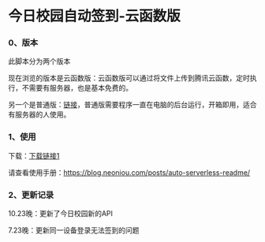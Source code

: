 # 今日校园自动签到-云函数版

### 0、版本

此脚本分为两个版本

现在浏览的版本是云函数版：云函数版可以通过将文件上传到腾讯云函数，定时执行，不需要有服务器，也是基本免费的。

另一个是普通版：[链接](https://github.com/aowubulao/auto-cpdaily/tree/master)，普通版需要程序一直在电脑的后台运行，开箱即用，适合有服务器的人使用。



### 1、使用

下载：[下载链接1](http://106.13.179.26/serverless.zip)

请查看使用手册：https://blog.neoniou.com/posts/auto-serverless-readme/



### 2、更新记录

10.23晚：更新了今日校园新的API

7.23晚：更新同一设备登录无法签到的问题